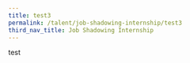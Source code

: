 ```yaml
---
title: test3
permalink: /talent/job-shadowing-internship/test3
third_nav_title: Job Shadowing Internship
---
```

test